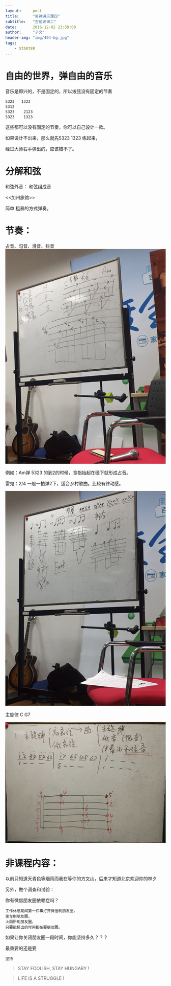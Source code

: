 ```yaml
---
layout:     post
title:      "男神讲乐理四"
subtitle:   "吉他识谱二"
date:       2016-12-02 23:59:00
author:     "子文"
header-img: "img/404-bg.jpg"
tags:
    - STARTER
---
```




# 自由的世界，弹自由的音乐

音乐是即兴的，不是固定的，所以拨弦没有固定的节奏


	5323   1323 	
    5312
    5323    2123
    5323    1323
   
这些都可以没有固定的节奏，你可以自己设计一款。

如果设计不出来，那么就先5323 1323 练起来，

经过大师右手弹出的，应该错不了。


# 分解和弦

和弦外音：
和弦组成音

<<加州旅馆>>

简单 粗暴的方式弹奏。

# 节奏：

占音、勾音、滑音、抖音	
![节奏](/img/2016-12-02/WechatIMG3.jpeg)

例如：Am弹 5323 的到2的时候，食指抬起在砸下就形成占音。

雷鬼：2/4 一般一拍弹2下，适合乡村歌曲。比较有律动感。

![雷鬼](/img/2016-12-02/WechatIMG2.jpeg)

主旋律 C   G7

![主旋律](/img/2016-12-02/WechatIMG1.jpeg)

# 非课程内容：

以前只知道天青色等烟雨而我在等你的方文山，后来才知道北京欢迎你的林夕

另外，做个调查和试验：

你有微信朋友圈依赖症吗？

	工作休息期间第一件事打开微信刷朋友圈，			
	坐车刷朋友圈，
	上厕所刷朋友圈，
	只要能挤出的时间都在耍朋友圈。

如果让你关闭朋友圈一段时间，你能坚持多久？？？



最重要的还是要 

```
坚持
```


>  STAY FOOLISH, STAY HUNGARY !


>  LIFE IS A STRUGGLE !


























